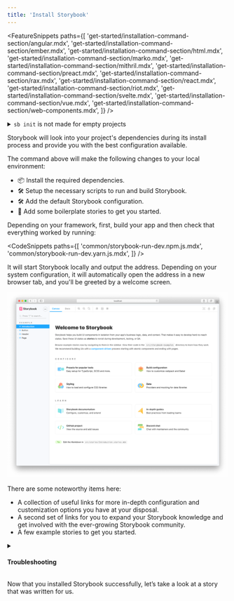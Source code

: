 ```yaml
---
title: 'Install Storybook'
---
```


<!-- prettier-ignore-start -->

<FeatureSnippets
  paths={[
   'get-started/installation-command-section/angular.mdx',
   'get-started/installation-command-section/ember.mdx',
   'get-started/installation-command-section/html.mdx',
   'get-started/installation-command-section/marko.mdx',
   'get-started/installation-command-section/mithril.mdx',
   'get-started/installation-command-section/preact.mdx',
   'get-started/installation-command-section/rax.mdx',
   'get-started/installation-command-section/react.mdx',
   'get-started/installation-command-section/riot.mdx',
   'get-started/installation-command-section/svelte.mdx',
   'get-started/installation-command-section/vue.mdx',
   'get-started/installation-command-section/web-components.mdx',
  ]}
/>

<!-- prettier-ignore-end -->

<details>

<summary><code>sb init</code> is not made for empty projects</summary>

Storybook needs to be installed into a project that is already set up with a framework. It will not work on an empty project. There are many ways to bootstrap an app in a given framework, including:

- 📦 [Create an Angular Workspace](https://angular.io/cli/new)
- 📦 [Create React App](https://reactjs.org/docs/create-a-new-react-app.html)
- 📦 [Vue CLI](https://cli.vuejs.org/)
- 📦 [Ember CLI](https://guides.emberjs.com/release/getting-started/quick-start/)
- Or any other tooling available.

</details>

Storybook will look into your project's dependencies during its install process and provide you with the best configuration available.

The command above will make the following changes to your local environment:

- 📦 Install the required dependencies.
- 🛠 Setup the necessary scripts to run and build Storybook.
- 🛠 Add the default Storybook configuration.
- 📝 Add some boilerplate stories to get you started.

Depending on your framework, first, build your app and then check that everything worked by running:

<!-- prettier-ignore-start -->

<CodeSnippets
  paths={[
    'common/storybook-run-dev.npm.js.mdx',
    'common/storybook-run-dev.yarn.js.mdx',
  ]}
/>

<!-- prettier-ignore-end -->

It will start Storybook locally and output the address. Depending on your system configuration, it will automatically open the address in a new browser tab, and you'll be greeted by a welcome screen.

![Storybook welcome screen](./example-welcome.png)

There are some noteworthy items here:

- A collection of useful links for more in-depth configuration and customization options you have at your disposal.
- A second set of links for you to expand your Storybook knowledge and get involved with the ever-growing Storybook community.
- A few example stories to get you started.

<details>
<summary><h4 id="troubleshooting">Troubleshooting</h4></summary>

Below is a curated list to get you unblocked while adding Storybook to your project.

<!-- prettier-ignore-start -->

<FeatureSnippets
  paths={[
   'get-started/installation-problems/angular.mdx',
   'get-started/installation-problems/ember.mdx',
   'get-started/installation-problems/html.mdx',
   'get-started/installation-problems/marko.mdx',
   'get-started/installation-problems/mithril.mdx',
   'get-started/installation-problems/preact.mdx',
   'get-started/installation-problems/rax.mdx',
   'get-started/installation-problems/react.mdx',
   'get-started/installation-problems/riot.mdx',
   'get-started/installation-problems/svelte.mdx',
   'get-started/installation-problems/vue.mdx',
   'get-started/installation-problems/web-components.mdx',
  ]}
/>

<!-- prettier-ignore-end -->

If all else fails, try asking for [help](https://storybook.js.org/support)

</details>

Now that you installed Storybook successfully, let’s take a look at a story that was written for us.
